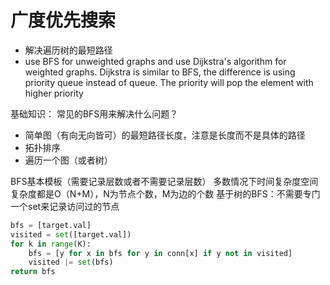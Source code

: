 # 广度优先搜索

- 解决遍历树的最短路径
- use BFS for unweighted graphs and use Dijkstra's algorithm for weighted graphs. Dijkstra is similar to BFS, the difference is using priority queue instead of queue. The priority will pop the element with higher priority


基础知识：
常见的BFS用来解决什么问题？
- 简单图（有向无向皆可）的最短路径长度，注意是长度而不是具体的路径
- 拓扑排序 
- 遍历一个图（或者树）

BFS基本模板（需要记录层数或者不需要记录层数）
多数情况下时间复杂度空间复杂度都是O（N+M），N为节点个数，M为边的个数
基于树的BFS：不需要专门一个set来记录访问过的节点

```python
bfs = [target.val]
visited = set([target.val])
for k in range(K):
    bfs = [y for x in bfs for y in conn[x] if y not in visited]
    visited |= set(bfs)
return bfs
```
